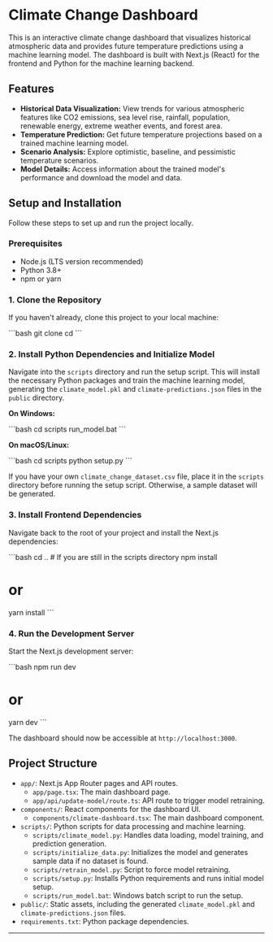 # Climate Change Dashboard

This is an interactive climate change dashboard that visualizes historical atmospheric data and provides future temperature predictions using a machine learning model. The dashboard is built with Next.js (React) for the frontend and Python for the machine learning backend.

## Features

*   **Historical Data Visualization:** View trends for various atmospheric features like CO2 emissions, sea level rise, rainfall, population, renewable energy, extreme weather events, and forest area.
*   **Temperature Prediction:** Get future temperature projections based on a trained machine learning model.
*   **Scenario Analysis:** Explore optimistic, baseline, and pessimistic temperature scenarios.
*   **Model Details:** Access information about the trained model's performance and download the model and data.

## Setup and Installation

Follow these steps to set up and run the project locally.

### Prerequisites

*   Node.js (LTS version recommended)
*   Python 3.8+
*   npm or yarn

### 1. Clone the Repository

If you haven't already, clone this project to your local machine:

\`\`\`bash
git clone <your-repository-url>
cd <your-project-directory>
\`\`\`

### 2. Install Python Dependencies and Initialize Model

Navigate into the `scripts` directory and run the setup script. This will install the necessary Python packages and train the machine learning model, generating the `climate_model.pkl` and `climate-predictions.json` files in the `public` directory.

**On Windows:**

\`\`\`bash
cd scripts
run_model.bat
\`\`\`

**On macOS/Linux:**

\`\`\`bash
cd scripts
python setup.py
\`\`\`

If you have your own `climate_change_dataset.csv` file, place it in the `scripts` directory before running the setup script. Otherwise, a sample dataset will be generated.

### 3. Install Frontend Dependencies

Navigate back to the root of your project and install the Next.js dependencies:

\`\`\`bash
cd .. # If you are still in the scripts directory
npm install
# or
yarn install
\`\`\`

### 4. Run the Development Server

Start the Next.js development server:

\`\`\`bash
npm run dev
# or
yarn dev
\`\`\`

The dashboard should now be accessible at `http://localhost:3000`.

## Project Structure

*   `app/`: Next.js App Router pages and API routes.
    *   `app/page.tsx`: The main dashboard page.
    *   `app/api/update-model/route.ts`: API route to trigger model retraining.
*   `components/`: React components for the dashboard UI.
    *   `components/climate-dashboard.tsx`: The main dashboard component.
*   `scripts/`: Python scripts for data processing and machine learning.
    *   `scripts/climate_model.py`: Handles data loading, model training, and prediction generation.
    *   `scripts/initialize_data.py`: Initializes the model and generates sample data if no dataset is found.
    *   `scripts/retrain_model.py`: Script to force model retraining.
    *   `scripts/setup.py`: Installs Python requirements and runs initial model setup.
    *   `scripts/run_model.bat`: Windows batch script to run the setup.
*   `public/`: Static assets, including the generated `climate_model.pkl` and `climate-predictions.json` files.
*   `requirements.txt`: Python package dependencies.



---
